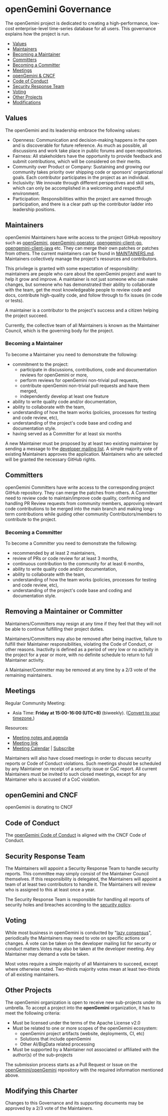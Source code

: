 # openGemini Governance

The openGemini project is dedicated to creating a high-performance, low-cost enterprise-level time-series database for all users.
This governance explains how the project is run.

- [Values](#values)
- [Maintainers](#maintainers)
- [Becoming a Maintainer](#becoming-a-maintainer)
- [Committers](#committers)
- [Becoming a Committer](#becoming-a-committer)
- [Meetings](#meetings)
- [openGemini & CNCF](#opengemini-and-cncf)
- [Code of Conduct](#code-of-conduct)
- [Security Response Team](#security-response-team)
- [Voting](#voting)
- [Other Projects](#other-projects)
- [Modifications](#modifying-this-charter)

## Values

The openGemini and its leadership embrace the following values:

- Openness: Communication and decision-making happens in the open and is discoverable for future reference. As much as possible, all discussions and work take place in public forums and open repositories.
- Fairness: All stakeholders have the opportunity to provide feedback and submit contributions, which will be considered on their merits.
- Community over Product or Company: Sustaining and growing our community takes priority over shipping code or sponsors' organizational goals. Each contributor participates in the project as an individual.
- Inclusivity: We innovate through different perspectives and skill sets, which can only be accomplished in a welcoming and respectful environment.
- Participation: Responsibilities within the project are earned through participation, and there is a clear path up the contributor ladder into leadership positions.

## Maintainers

openGemini Maintainers have write access to the project GitHub repository such as [openGemini](https://github.com/openGemini/openGemini), [openGemini-operator](https://github.com/openGemini/openGemini-operator),  [opengemini-client-go](https://github.com/openGemini/opengemini-client-go), [opengemini-client-java](https://github.com/openGemini/opengemini-client-java) etc. They can merge their own patches or patches from others. The current maintainers can be found in [MAINTAINERS.md](./MAINTAINERS.md). Maintainers collectively manage the project's resources and contributors.

This privilege is granted with some expectation of responsibility: maintainers are people who care about the openGemini project and want to help it grow and improve. A maintainer is not just someone who can make changes, but someone who has demonstrated their ability to collaborate with the team, get the most knowledgeable people to review code and docs, contribute high-quality code, and follow through to fix issues (in code or tests).

A maintainer is a contributor to the project's success and a citizen helping the project succeed.

Currently, the collective team of all Maintainers is known as the Maintainer Council, which is the governing body for the project.

### Becoming a Maintainer

To become a Maintainer you need to demonstrate the following:

- commitment to the project:
  - participate in discussions, contributions, code and documentation reviews for openGemini or more,
  - perform reviews for openGemini non-trivial pull requests,
  - contribute openGemini non-trivial pull requests and have them merged,
  - independently develop at least one feature
- ability to write quality code and/or documentation,
- ability to collaborate with the team,
- understanding of how the team works (policies, processes for testing and code review, etc),
- understanding of the project's code base and coding and documentation style.
- having served as a Committer for at least six months

A new Maintainer must be proposed by at least two existing maintainer by sending a message to the [developer mailing list](https://groups.google.com/g/openGemini). A simple majority vote of existing Maintainers approves the application. Maintainers who are selected will be granted the necessary GitHub rights. 

## Committers

openGemini Committers have write access to the corresponding project GitHub repository. They can merge the patches from others. A Committer need to review code to maintain/improve code quality, confirming and handling PR Review requests from community members, approving relevant code contributions to be merged into the main branch and making long-term contributions while guiding other community Contributors/members to contribute to the project.

### Becoming a Committer

To become a Committer you need to demonstrate the following:

- recommended by at least 2 maintainers,
- review of PRs  or code review for at least 3 months,
- continuous contribution to the community for at least 6 months,
- ability to write quality code and/or documentation,
- ability to collaborate with the team,
- understanding of how the team works (policies, processes for testing and code review, etc),
- understanding of the project's code base and coding and documentation style.

## Removing a Maintainer or Committer

Maintainers/Committers may resign at any time if they feel that they will not be able to continue fulfilling their project duties.

Maintainers/Committers may also be removed after being inactive, failure to fulfill their Maintainer responsibilities, violating the Code of Conduct, or other reasons. Inactivity is defined as a period of very low or no activity in the project for a year or more, with no definite schedule to return to full Maintainer activity.

A Maintainer/Committer may be removed at any time by a 2/3 vote of the remaining maintainers.

## Meetings

Regular Community Meeting:

- Asia Time: **Friday at 15:00-16:00 (UTC+8)** (biweekly).
  ([Convert to your timezone.](https://www.thetimezoneconverter.com/?t=16%3A30&tz=GMT%2B8&))

Resources:

- [Meeting notes and agenda](https://docs.qq.com/doc/DU1l0T01aTXlCQXJG)
- [Meeting link]()
- [Meeting Calendar]() | [Subscribe]()

Maintainers will also have closed meetings in order to discuss security reports or Code of Conduct violations. Such meetings should be scheduled by any Maintainer on receipt of a security issue or CoC report. All current Maintainers must be invited to such closed meetings, except for any Maintainer who is accused of a CoC violation.

## openGemini and CNCF

openGemini is donating to CNCF

## Code of Conduct

The [openGemini Code of Conduct](https://github.com/openGemini/community/blob/main/code_of_conduct.md) is aligned with the CNCF Code of Conduct.

## Security Response Team

The Maintainers will appoint a Security Response Team to handle security reports. This committee may simply consist of the Maintainer Council themselves. If this responsibility is delegated, the Maintainers will appoint a team of at least two contributors to handle it. The Maintainers will review who is assigned to this at least once a year.

The Security Response Team is responsible for handling all reports of security holes and breaches according to the [security policy](./security-policy.md).

## Voting

While most business in openGemini is conducted by "[lazy consensus](https://community.apache.org/committers/lazyConsensus.html)", periodically the Maintainers may need to vote on specific actions or changes. A vote can be taken on the developer mailing list for security or conduct matters.Votes may also be taken at the developer meeting. Any Maintainer may demand a vote be taken.

Most votes require a simple majority of all Maintainers to succeed, except where otherwise noted. Two-thirds majority votes mean at least two-thirds of all existing maintainers.

## Other Projects

The openGemini organization is open to receive new sub-projects under its umbrella. To accept a project
into the __openGemini__ organization, it has to meet the following criteria:

- Must be licensed under the terms of the Apache License v2.0
- Must be related to one or more scopes of the openGemini ecosystem:
  - openGemini project artifacts (website, deployments, CI, etc)
  - Solutions that include openGemini
  - Other AI/BigData related processing
- Must be supported by a Maintainer not associated or affiliated with the author(s) of the sub-projects

The submission process starts as a Pull Request or Issue on the
[openGemini/openGemini](https://github.com/openGemini/openGemini) repository with the required information
mentioned above. 

## Modifying this Charter

Changes to this Governance and its supporting documents may be approved by a 2/3 vote of the Maintainers.